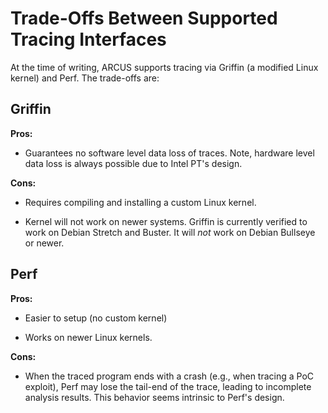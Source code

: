# Trade-Offs Between Supported Tracing Interfaces

At the time of writing, ARCUS supports tracing via Griffin (a modified
Linux kernel) and Perf. The trade-offs are:

## Griffin

**Pros:**

* Guarantees no software level data loss of traces. Note, hardware
level data loss is always possible due to Intel PT's design.

**Cons:**

* Requires compiling and installing a custom Linux kernel.

* Kernel will not work on newer systems. Griffin is currently verified
to work on Debian Stretch and Buster. It will _not_ work on Debian
Bullseye or newer.

## Perf

**Pros:**

* Easier to setup (no custom kernel)

* Works on newer Linux kernels.

**Cons:**

* When the traced program ends with a crash (e.g., when tracing a PoC
exploit), Perf may lose the tail-end of the trace, leading to incomplete
analysis results. This behavior seems intrinsic to Perf's design.
